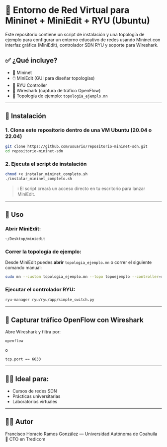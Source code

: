 # 🧠 Entorno de Red Virtual para Mininet + MiniEdit + RYU (Ubuntu)

Este repositorio contiene un script de instalación y una topología de ejemplo para configurar un entorno educativo de redes usando Mininet con interfaz gráfica (MiniEdit), controlador SDN RYU y soporte para Wireshark.

## ✅ ¿Qué incluye?

- 🔁 Mininet
- 🖱️ MiniEdit (GUI para diseñar topologías)
- 🔌 RYU Controller
- 📡 Wireshark (captura de tráfico OpenFlow)
- 📄 Topología de ejemplo: `topologia_ejemplo.mn`

---

## 🚀 Instalación

### 1. Clona este repositorio dentro de una VM Ubuntu (20.04 o 22.04)
```bash
git clone https://github.com/usuario/repositorio-mininet-sdn.git
cd repositorio-mininet-sdn
```

### 2. Ejecuta el script de instalación
```bash
chmod +x instalar_mininet_completo.sh
./instalar_mininet_completo.sh
```

> ℹ️ El script creará un acceso directo en tu escritorio para lanzar MiniEdit.

---

## 🧪 Uso

### Abrir MiniEdit:
```bash
~/Desktop/miniedit
```

### Correr la topología de ejemplo:
Desde MiniEdit puedes **abrir** `topologia_ejemplo.mn` o correr el siguiente comando manual:

```bash
sudo mn --custom topologia_ejemplo.mn --topo topoejemplo --controller=remote
```

### Ejecutar el controlador RYU:
```bash
ryu-manager ryu/ryu/app/simple_switch.py
```

---

## 📸 Capturar tráfico OpenFlow con Wireshark

Abre Wireshark y filtra por:

```
openflow
```
o
```
tcp.port == 6633
```

---

## 👨‍🏫 Ideal para:

- Cursos de redes SDN
- Prácticas universitarias
- Laboratorios virtuales

---

## 🧑‍💻 Autor

Francisco Horacio Ramos González — Universidad Autónoma de Coahuila  
💼 CTO en Tredicom